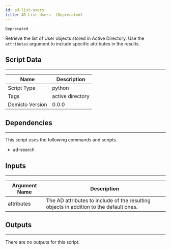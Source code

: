 ```yaml
---
id: ad-list-users
title: AD List Users  (Deprecated)
---
```


`Deprecated`

Retrieve the list of User objects stored in Active Directory. Use the `attributes` argument to include specific attributes in the results. 

## Script Data
---

| **Name** | **Description** |
| --- | --- |
| Script Type | python |
| Tags | active directory |
| Demisto Version | 0.0.0 |

## Dependencies
---
This script uses the following commands and scripts.
* ad-search

## Inputs
---

| **Argument Name** | **Description** |
| --- | --- |
| attributes | The AD attributes to include of the resulting objects in addition to the default ones. |

## Outputs
---
There are no outputs for this script.
